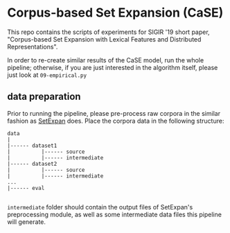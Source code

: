 # Corpus-based Set Expansion (CaSE)

This repo contains the scripts of experiments for SIGIR '19 short paper, "Corpus-based Set Expansion with Lexical Features and Distributed Representations".

In order to re-create similar results of the CaSE model, run the whole pipeline; otherwise, if you are just interested in the algorithm itself, please just look at `09-empirical.py`

## data preparation

Prior to running the pipeline, please pre-process raw corpora in the similar fashion as [SetExpan](https://github.com/mickeystroller/SetExpan) does. Place the corpora data in the following structure:

```
data
|
|------ dataset1 
|          |------ source
|          |------ intermediate
|------ dataset2
|          |------ source
|          |------ intermediate
...
|------ eval
  
```

`intermediate` folder should contain the output files of SetExpan's preprocessing module, as well as some intermediate data files this pipeline will generate.


